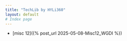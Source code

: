 ```yaml
---
title: "TechLib by HYLi360"
layout: default
# Index page
---
```


- [misc 12]({% post_url 2025-05-08-Misc12_WGDI %})
